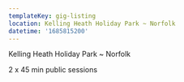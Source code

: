 ```yaml
---
templateKey: gig-listing
location: Kelling Heath Holiday Park ~ Norfolk
datetime: '1685815200'
---
```

Kelling Heath Holiday Park ~ Norfolk 

2﻿ x 45 min public sessions